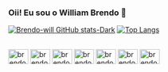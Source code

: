 ### Oii! Eu sou o William Brendo  👋

<div>
  <a href = "https://github.com.br/brendo-will">
       </div>

[![Brendo-will GitHub stats-Dark](https://github-readme-stats.vercel.app/api?username=brendo-will&show_icons=true&theme=dark#gh-dark-mode-only)](https://github.com/anuraghazra/github-readme-stats#gh-dark-mode-only)
[![Top Langs](https://github-readme-stats.vercel.app/api/top-langs/?username=brendo-will&hide_progress=true&show_icons=true&theme=dark#gh-dark-mode-only)](https://github.com/brendo-will/github-readme-stats)

  <div style= "display: inline_block"><br>
   
  <img aling = "center " alt="brendo.Js" height="30" width="40" src="https://cdn.jsdelivr.net/gh/devicons/devicon/icons/postgresql/postgresql-original.svg" />
  <img aling = "center " alt="brendo.Js" height="30" width="40" src="https://cdn.jsdelivr.net/gh/devicons/devicon/icons/python/python-original.svg" />
  <img aling = "center " alt="brendo.Js" height="30" width="40" src="https://cdn.jsdelivr.net/gh/devicons/devicon/icons/html5/html5-original.svg" />
  <img aling = "center " alt="brendo.Js" height="30" width="40" src="https://cdn.jsdelivr.net/gh/devicons/devicon/icons/css3/css3-original.svg" />
  <img aling = "center " alt="brendo.Js" height="30" width="40" src="https://cdn.jsdelivr.net/gh/devicons/devicon/icons/javascript/javascript-original.svg" />
  <img aling = "center " alt="brendo.Js" height="30" width="40" src="https://cdn.jsdelivr.net/gh/devicons/devicon/icons/wordpress/wordpress-plain.svg" />
  <img aling = "center " alt="brendo.Js" height="30" width="40" src="https://cdn.jsdelivr.net/gh/devicons/devicon/icons/java/java-original.svg" />
  
          

    


  </div>

 
